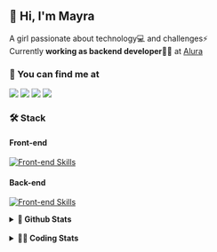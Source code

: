 ## 👋 Hi, I'm Mayra

A girl passionate about technology💻 and challenges⚡  
Currently **working as backend developer**👩‍💻 at [Alura](https://www.alura.com.br)   

### 💬 You can find me at

<a href="https://mayra.dev" target="_blank" rel="noopener"><img src="https://img.shields.io/badge/-mayra.dev-005FED?style=flat&logo=Google-chrome&logoColor=white"/></a>
<a href="https://linkedin.com/in/mayraamaral" target="_blank" rel="noopener"><img src="https://img.shields.io/badge/-/mayraamaral-0077B5?style=flat&logo=Linkedin&logoColor=white"/></a>
<a href="mailto:mayra@mayra.dev" target="_blank" rel="noopener"><img src="https://img.shields.io/badge/-mayra@mayra.dev-D14836?style=flat&logo=Gmail&logoColor=white"/></a>
<a href="" target="_blank" rel="noopener"><img src="https://img.shields.io/badge/-mayraamaral-7289DA?style=flat&logo=Discord&logoColor=white"/></a>

### 🛠️ Stack
#### Front-end

[![Front-end Skills](https://skillicons.dev/icons?i=react,next,angular,redux,styledcomponents,html,css,sass,js,ts,figma)](https://skillicons.dev)
#### Back-end

[![Front-end Skills](https://skillicons.dev/icons?i=java,spring,hibernate,aws,idea,postgres,mysql,git,linux,bash,nodejs,docker,kubernetes,jenkins)](https://skillicons.dev)


<details>
    <summary><strong>📌 Github Stats</strong></summary>
    <br />
    <div align="center">
        <table>
      <td><img height="160em" src="https://github-readme-stats.vercel.app/api?username=mayraamaral&show_icons=true&theme=algolia&hide_border=true&hide=stars&count_private=true" alt="Readme stats"></td>
      <td><img height="160em" src="https://github-readme-stats.vercel.app/api/top-langs/?username=mayraamaral&&layout=compact&&theme=algolia&hide_border=true&langs_count=6" alt="Language stats"></td>
       </table>
  </div> 
    

  <p align="center">
    <img src="https://github-readme-streak-stats.herokuapp.com?user=mayraamaral&theme=dark&hide_border=true&date_format=j%20M%5B%20Y%5D&locale=pt-br&background=050F2C&ring=0195DD&fire=23AA7D&currStreakLabel=23AA7D" alt="Streak stats">
  </p> 
</details>

<br />

<details>
  <summary><strong>👩‍💻 Coding Stats</strong></summary>
  <br />
  
  <!--START_SECTION:waka-->
![Code Time](http://img.shields.io/badge/Code%20Time-475%20hrs%2033%20mins-blue)

**🐱 My GitHub Data** 

> 📦 582.7 kB Used in GitHub's Storage 
 > 
> 🏆 542 Contributions in the Year 2024
 > 
> 🚫 Not Opted to Hire
 > 
> 📜 55 Public Repositories 
 > 
> 🔑 31 Private Repositories 
 > 
**I'm an Early 🐤** 

```text
🌞 Morning                2114 commits        ██████░░░░░░░░░░░░░░░░░░░   22.78 % 
🌆 Daytime                5316 commits        ██████████████░░░░░░░░░░░   57.28 % 
🌃 Evening                1641 commits        ████░░░░░░░░░░░░░░░░░░░░░   17.68 % 
🌙 Night                  209 commits         █░░░░░░░░░░░░░░░░░░░░░░░░   02.25 % 
```
📅 **I'm Most Productive on Wednesday** 

```text
Monday                   1278 commits        ███░░░░░░░░░░░░░░░░░░░░░░   13.77 % 
Tuesday                  1006 commits        ███░░░░░░░░░░░░░░░░░░░░░░   10.84 % 
Wednesday                3403 commits        █████████░░░░░░░░░░░░░░░░   36.67 % 
Thursday                 2080 commits        ██████░░░░░░░░░░░░░░░░░░░   22.41 % 
Friday                   856 commits         ██░░░░░░░░░░░░░░░░░░░░░░░   09.22 % 
Saturday                 272 commits         █░░░░░░░░░░░░░░░░░░░░░░░░   02.93 % 
Sunday                   385 commits         █░░░░░░░░░░░░░░░░░░░░░░░░   04.15 % 
```


📊 **This Week I Spent My Time On** 

```text
🕑︎ Time Zone: America/Sao_Paulo

💬 Programming Languages: 
Java                     1 hr 43 mins        ███████████████████░░░░░░   74.63 % 
FTL                      15 mins             ███░░░░░░░░░░░░░░░░░░░░░░   11.36 % 
Properties               11 mins             ██░░░░░░░░░░░░░░░░░░░░░░░   08.38 % 
Text                     3 mins              █░░░░░░░░░░░░░░░░░░░░░░░░   02.50 % 
Java Properties          3 mins              █░░░░░░░░░░░░░░░░░░░░░░░░   02.43 % 

🔥 Editors: 
IntelliJ IDEA            1 hr 33 mins        █████████████████░░░░░░░░   67.28 % 
VS Code                  45 mins             ████████░░░░░░░░░░░░░░░░░   32.72 % 

💻 Operating System: 
Linux                    2 hrs 19 mins       █████████████████████████   100.00 % 
```

**I Mostly Code in Java** 

```text
Java                     123 repos           ███████░░░░░░░░░░░░░░░░░░   26.80 % 
HTML                     114 repos           ██████░░░░░░░░░░░░░░░░░░░   24.84 % 
JavaScript               102 repos           ██████░░░░░░░░░░░░░░░░░░░   22.22 % 
TypeScript               97 repos            █████░░░░░░░░░░░░░░░░░░░░   21.13 % 
C#                       1 repo              ░░░░░░░░░░░░░░░░░░░░░░░░░   00.22 % 
```




 Last Updated on 31/07/2024 19:10:20 UTC
<!--END_SECTION:waka-->

</details>
